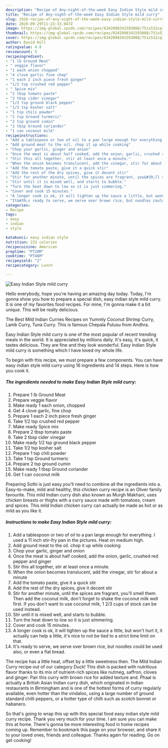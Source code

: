 ```yaml
---
description: "Recipe of Any-night-of-the-week Easy Indian Style mild curry"
title: "Recipe of Any-night-of-the-week Easy Indian Style mild curry"
slug: 1916-recipe-of-any-night-of-the-week-easy-indian-style-mild-curry
date: 2020-09-29T11:23:33.047Z
image: https://img-global.cpcdn.com/recipes/6342098341593088/751x532cq70/easy-indian-style-mild-curry-recipe-main-photo.jpg
thumbnail: https://img-global.cpcdn.com/recipes/6342098341593088/751x532cq70/easy-indian-style-mild-curry-recipe-main-photo.jpg
cover: https://img-global.cpcdn.com/recipes/6342098341593088/751x532cq70/easy-indian-style-mild-curry-recipe-main-photo.jpg
author: David Hill
ratingvalue: 4.8
reviewcount: 5
recipeingredient:
- "1 lb Ground Meat"
- " veggie flavor"
- "1 each onion chopped"
- "4 clove garlic fine chop"
- "1 each 2 inch piece fresh ginger"
- "1/2 tsp crushed red pepper"
- " Spice mix"
- "2 tbsp tomato paste"
- "2 tbsp cider vinegar"
- "1/2 tsp ground black pepper"
- "1/2 tsp kosher salt"
- "1 tsp chili powder"
- "1 tsp Ground turmeric"
- "2 tsp ground cumin"
- "1 tbsp Ground coriander"
- "1 can coconut milk"
recipeinstructions:
- "Add a tablespoon or two of oil to a pan large enough for everything. I used a 11 inch stir-fry pan in the pictures. Heat on medium high."
- "Add ground meat to the oil. chop it up while cooking"
- "Chop your garlic, ginger and onion"
- "Once the meat is about half cooked, add the onion, garlic, crushed red pepper and ginger"
- "Stir this all together, stir at least once a minute."
- "When the onion becomes translucent, add the vinegar, stir for about a minute"
- "Add the tomato paste, give it a quick stir"
- "Add the rest of the dry spices, give it decent stir"
- "Stir for another minute, until the spices are fragrant, you&#39;ll smell them. Then add the coconut milk, don&#39;t forget to shake the coconut milk well first. If you don&#39;t want to use coconut milk, 1 2/3 cups of stock can be used instead."
- "Stir until it is mixed well, and starts to bubble."
- "Turn the heat down to low so it is just simmering."
- "Cover and cook 15 minutes."
- "A longer cook is ok, it will tighten up the sauce a little, but won&#39;t hurt it, it actually can help a little, it&#39;s nice to not be tied to a strict time limit on that."
- "It&#39;s ready to serve, we serve over brown rice, but noodles could be used also, or even a flat bread."
categories:
- Recipe
tags:
- easy
- indian
- style

katakunci: easy indian style 
nutrition: 233 calories
recipecuisine: American
preptime: "PT20M"
cooktime: "PT46M"
recipeyield: "2"
recipecategory: Lunch

---
```



![Easy Indian Style mild curry](https://img-global.cpcdn.com/recipes/6342098341593088/751x532cq70/easy-indian-style-mild-curry-recipe-main-photo.jpg)

Hello everybody, hope you're having an amazing day today. Today, I'm gonna show you how to prepare a special dish, easy indian style mild curry. It is one of my favorites food recipes. For mine, I'm gonna make it a bit unique. This will be really delicious.

The Best Mild Indian Curries Recipes on Yummly Coconut Shrimp Curry, Lamb Curry, Tuna Curry. This is famous Chepala Pulusu from Andhra.

Easy Indian Style mild curry is one of the most popular of recent trending meals in the world. It is appreciated by millions daily. It's easy, it's quick, it tastes delicious. They are fine and they look wonderful. Easy Indian Style mild curry is something which I have loved my whole life.


To begin with this recipe, we must prepare a few components. You can have easy indian style mild curry using 16 ingredients and 14 steps. Here is how you cook it.

<!--inarticleads1-->

##### The ingredients needed to make Easy Indian Style mild curry:

1. Prepare 1 lb Ground Meat
1. Prepare  veggie flavor
1. Make ready 1 each onion, chopped
1. Get 4 clove garlic, fine chop
1. Prepare 1 each 2 inch piece fresh ginger
1. Take 1/2 tsp crushed red pepper
1. Make ready  Spice mix
1. Prepare 2 tbsp tomato paste
1. Take 2 tbsp cider vinegar
1. Make ready 1/2 tsp ground black pepper
1. Take 1/2 tsp kosher salt
1. Prepare 1 tsp chili powder
1. Take 1 tsp Ground turmeric
1. Prepare 2 tsp ground cumin
1. Make ready 1 tbsp Ground coriander
1. Get 1 can coconut milk


Preparing Sothi is just easy.you&#39;ll need to combine all the ingredients into a. Easy-to-make, mild and healthy, this chicken curry recipe is an Oliver family favourite. This mild Indian curry dish also known as Murgh Makhani, uses chicken breasts or thighs with a curry sauce made with tomatoes, cream and spices. This mild Indian chicken curry can actually be made as hot or as mild as you like it. 

<!--inarticleads2-->

##### Instructions to make Easy Indian Style mild curry:

1. Add a tablespoon or two of oil to a pan large enough for everything. I used a 11 inch stir-fry pan in the pictures. Heat on medium high.
1. Add ground meat to the oil. chop it up while cooking
1. Chop your garlic, ginger and onion
1. Once the meat is about half cooked, add the onion, garlic, crushed red pepper and ginger
1. Stir this all together, stir at least once a minute.
1. When the onion becomes translucent, add the vinegar, stir for about a minute
1. Add the tomato paste, give it a quick stir
1. Add the rest of the dry spices, give it decent stir
1. Stir for another minute, until the spices are fragrant, you&#39;ll smell them. Then add the coconut milk, don&#39;t forget to shake the coconut milk well first. If you don&#39;t want to use coconut milk, 1 2/3 cups of stock can be used instead.
1. Stir until it is mixed well, and starts to bubble.
1. Turn the heat down to low so it is just simmering.
1. Cover and cook 15 minutes.
1. A longer cook is ok, it will tighten up the sauce a little, but won&#39;t hurt it, it actually can help a little, it&#39;s nice to not be tied to a strict time limit on that.
1. It&#39;s ready to serve, we serve over brown rice, but noodles could be used also, or even a flat bread.


The recipe has a little heat, offset by a little sweetness then. The Mild Indian Curry recipe out of our category Duck! This dish is packed with nutritious flavor thanks to its mix of nutrient-rich spices like nutmeg, saffron, cloves and ginger. Pair this curry with brown rice for added texture and. Phaal is actually a British Asian Indian curry dish, which originated in Indian restaurants in Birmingham and is one of the hottest forms of curry regularly available, even hotter than the vindaloo, using a large number of ground standard chilli peppers, or a hotter type of chilli such as scotch bonnet or habanero. 

So that's going to wrap this up with this special food easy indian style mild curry recipe. Thank you very much for your time. I am sure you can make this at home. There's gonna be more interesting food in home recipes coming up. Remember to bookmark this page on your browser, and share it to your loved ones, friends and colleague. Thanks again for reading. Go on get cooking!
